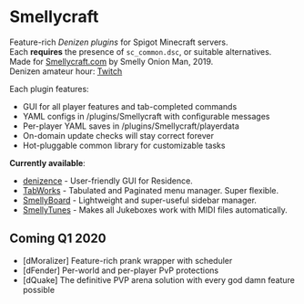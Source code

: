 # Smellycraft
Feature-rich *Denizen plugins* for Spigot Minecraft servers.  
Each **requires** the presence of `sc_common.dsc`, or suitable alternatives.  
Made for [Smellycraft.com](https://smellycraft.com) by Smelly Onion Man, 2019.  
Denizen amateur hour: [Twitch](https://twitch.tv/smellyonionman)  

Each plugin features:
- GUI for all player features and tab-completed commands
- YAML configs in /plugins/Smellycraft with configurable messages
- Per-player YAML saves in /plugins/Smellycraft/playerdata
- On-domain update checks will stay correct forever
- Hot-pluggable common library for customizable tasks

**Currently available**:  
- [denizence](https://github.com/smellyonionman/smellycraft/wiki/Denizence) - User-friendly GUI for Residence.
- [TabWorks](https://github.com/smellyonionman/smellycraft/wiki/tabworks) - Tabulated and Paginated menu manager.  Super flexible.
- [SmellyBoard](https://github.com/smellyonionman/smellycraft/wiki/smellyboard) - Lightweight and super-useful sidebar manager.
- [SmellyTunes](https://github.com/smellyonionman/smellycraft/wiki/smellytunes) - Makes all Jukeboxes work with MIDI files automatically.

## Coming Q1 2020
- \[dMoralizer\] Feature-rich prank wrapper with scheduler
- \[dFender\] Per-world and per-player PvP protections
- \[dQuake\] The definitive PVP arena solution with every god damn feature possible
